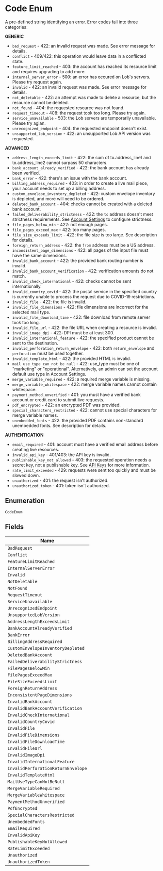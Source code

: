 
# Code Enum

A pre-defined string identifying an error. Error codes fall into three categories:

**GENERIC**

* `bad_request` - 422: an invalid request was made. See error message for details.
* `conflict` - 409/422: this operation would leave data in a conflicted state.
* `feature_limit_reached` - 403: the account has reached its resource limit and requires upgrading to add more.
* `internal_server_error` - 500: an error has occured on Lob's servers. Please try request again.
* `invalid` - 422: an invalid request was made. See error message for details.
* `not_deletable` - 422: an attempt was made to delete a resource, but the resource cannot be deleted.
* `not_found` - 404: the requested resource was not found.
* `request_timeout` - 408: the request took too long. Please try again.
* `service_unavailable` - 503: the Lob servers are temporarily unavailable. Please try agian.
* `unrecognized_endpoint` - 404: the requested endpoint doesn't exist.
* `unsupported_lob_version` - 422: an unsupported Lob API version was requested.

**ADVANCED**

* `address_length_exceeds_limit` - 422: the sum of to.address_line1 and to.address_line2 cannot surpass 50 characters.
* `bank_account_already_verified` - 422: the bank account has already been verified.
* `bank_error` - 422: there's an issue with the bank account.
* `billing_address_required` - 403: in order to create a live mail piece, your account needs to set up a billing address.
* `custom_envelope_inventory_depleted` - 422: custom envelope inventory is depleted, and more will need to be ordered.
* `deleted_bank_account` - 404: checks cannot be created with a deleted bank account.
* `failed_deliverability_strictness` - 422: the `to` address doesn't meet strictness requirements. See <a href="https://dashboard.lob.com/#/settings/account" target="_blank">Account Settings</a> to configure strictness.
* `file_pages_below_min` - 422: not enough pages.
* `file_pages_exceed_max` - 422: too many pages.
* `file_size_exceeds_limit` - 422: the file size is too large. See description for details.
* `foreign_return_address` - 422: the `from` address must be a US address.
* `inconsistent_page_dimensions` - 422: all pages of the input file must have the same dimensions.
* `invalid_bank_account` - 422: the provided bank routing number is invalid.
* `invalid_bank_account_verification` - 422: verification amounts do not match.
* `invalid_check_international` - 422: checks cannot be sent internationally.
* `invalid_country_covid` - 422: the postal service in the specified country is currently unable to process the request due to COVID-19 restrictions.
* `invalid_file` - 422: the file is invalid.
* `invalid_file_dimensions` - 422: file dimensions are incorrect for the selected mail type.
* `invalid_file_download_time` - 422: file download from remote server took too long.
* `invalid_file_url` - 422: the file URL when creating a resource is invalid.
* `invalid_image_dpi` - 422: DPI must be at least 300.
* `invalid_international_feature` - 422: the specified product cannot be sent to the destination.
* `invalid_perforation_return_envelope` - 422: both `return_envelope` and `perforation` must be used together.
* `invalid_template_html` - 422: the provided HTML is invalid.
* `mail_use_type_can_not_be_null` - 422: use_type must be one of "marketing" or "operational". Alternatively, an admin can set the account default use type in Account Settings.
* `merge_variable_required` - 422: a required merge variable is missing.
* `merge_variable_whitespace` - 422: merge variable names cannot contain whitespace.
* `payment_method_unverified` - 401: you must have a verified bank account or credit card to submit live requests.
* `pdf_encrypted` - 422: an encrypted PDF was provided.
* `special_characters_restricted` - 422: cannot use special characters for merge variable names.
* `unembedded_fonts` - 422: the provided PDF contains non-standard unembedded fonts. See description for details.

**AUTHENTICATION**

* `email_required` - 401: account must have a verified email address before creating live resources.
* `invalid_api_key` - 401/403: the API key is invalid.
* `publishable_key_not_allowed` - 403: the requested operation needs a secret key, not a publishable key. See [API Keys](#section/API-Keys) for more information.
* `rate_limit_exceeded` - 429: requests were sent too quickly and must be slowed down.
* `unauthorized` - 401: the request isn't authorized.
* `unauthorized_token` - 401: token isn't authorized.

## Enumeration

`CodeEnum`

## Fields

| Name |
|  --- |
| `BadRequest` |
| `Conflict` |
| `FeatureLimitReached` |
| `InternalServerError` |
| `Invalid` |
| `NotDeletable` |
| `NotFound` |
| `RequestTimeout` |
| `ServiceUnavailable` |
| `UnrecognizedEndpoint` |
| `UnsupportedLobVersion` |
| `AddressLengthExceedsLimit` |
| `BankAccountAlreadyVerified` |
| `BankError` |
| `BillingAddressRequired` |
| `CustomEnvelopeInventoryDepleted` |
| `DeletedBankAccount` |
| `FailedDeliverabilityStrictness` |
| `FilePagesBelowMin` |
| `FilePagesExceedMax` |
| `FileSizeExceedsLimit` |
| `ForeignReturnAddress` |
| `InconsistentPageDimensions` |
| `InvalidBankAccount` |
| `InvalidBankAccountVerification` |
| `InvalidCheckInternational` |
| `InvalidCountryCovid` |
| `InvalidFile` |
| `InvalidFileDimensions` |
| `InvalidFileDownloadTime` |
| `InvalidFileUrl` |
| `InvalidImageDpi` |
| `InvalidInternationalFeature` |
| `InvalidPerforationReturnEnvelope` |
| `InvalidTemplateHtml` |
| `MailUseTypeCanNotBeNull` |
| `MergeVariableRequired` |
| `MergeVariableWhitespace` |
| `PaymentMethodUnverified` |
| `PdfEncrypted` |
| `SpecialCharactersRestricted` |
| `UnembeddedFonts` |
| `EmailRequired` |
| `InvalidApiKey` |
| `PublishableKeyNotAllowed` |
| `RateLimitExceeded` |
| `Unauthorized` |
| `UnauthorizedToken` |


